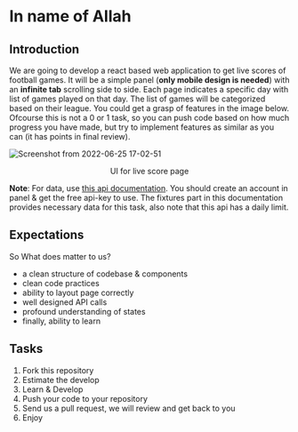 # In name of Allah

## Introduction

We are going to develop a react based web application to get live scores of football games. It will be a simple panel (**only mobile design is needed**) with an **infinite tab** scrolling side to side. Each page indicates a specific day with list of games played on that day. The list of games will be categorized based on their league. You could get a grasp of features in the image below. Ofcourse this is not a 0 or 1 task, so you can push code based on how much progress you have made, but try to implement features as similar as you can (it has points in final review).

![Screenshot from 2022-06-25 17-02-51](https://user-images.githubusercontent.com/61571233/175773756-b6e136dc-4ca7-4ee2-b88e-248d4591a638.png "UI for live score page")
<p align="center">
UI for live score page
</p>

**Note**: For data, use [this api documentation](https://www.api-football.com/documentation-v3). You should create an account in panel & get the free api-key to use. The fixtures part in this documentation provides necessary data for this task, also note that this api has a daily limit.


## Expectations

So What does matter to us?
- a clean structure of codebase & components
- clean code practices
- ability to layout page correctly
- well designed API calls
- profound understanding of states
- finally, ability to learn

## Tasks

1. Fork this repository
2. Estimate the develop 
3. Learn & Develop
4. Push your code to your repository 
5. Send us a pull request, we will review and get back to you
6. Enjoy
